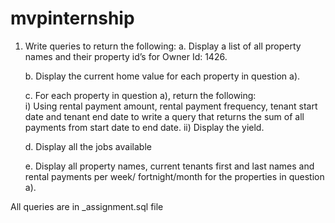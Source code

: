 # mvpinternship

1. Write queries to return the following: 
    a. Display a list of all property names and their property id’s for Owner Id: 1426. 

    b. Display the current home value for each property in question a). 

    c. For each property in question a), return the following:                                                                      
      i) Using rental payment amount, rental payment frequency, tenant start date and tenant end date to write a query that returns the sum of all payments from start date to end date. 
       ii) Display the yield. 

     d. Display all the jobs available

    e. Display all property names, current tenants first and last names and rental payments per week/ fortnight/month for the properties in question a). 

All queries are in _assignment.sql file
